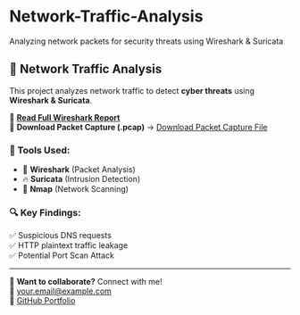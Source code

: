 # Network-Traffic-Analysis
Analyzing network packets for security threats using Wireshark &amp; Suricata

## 📡 Network Traffic Analysis
This project analyzes network traffic to detect **cyber threats** using **Wireshark & Suricata**.

🔗 **[Read Full Wireshark Report](Wireshark-Report.md)**  
📂 **Download Packet Capture (.pcap)** → [Download Packet Capture File](network-analysis.pcap)

### 🚀 Tools Used:
- 🦈 **Wireshark** (Packet Analysis)
- 🔥 **Suricata** (Intrusion Detection)
- 📡 **Nmap** (Network Scanning)

### 🔍 Key Findings:
✅ Suspicious DNS requests  
✅ HTTP plaintext traffic leakage  
✅ Potential Port Scan Attack  



---
📌 **Want to collaborate?** Connect with me!  
📧 your.email@example.com  
🔗 [GitHub Portfolio](https://github.com/YOUR-USERNAME)
